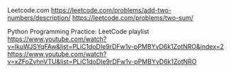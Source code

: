 


Leetcode.com
https://leetcode.com/problems/add-two-numbers/description/
https://leetcode.com/problems/two-sum/

Python Programming Practice: LeetCode playlist
https://www.youtube.com/watch?v=IkuWJSYqFAw&list=PLiC1doDIe9rDFw1v-pPMBYvD6k1ZotNRO&index=2
https://www.youtube.com/watch?v=xZFoZvhnVTU&list=PLiC1doDIe9rDFw1v-pPMBYvD6k1ZotNRO